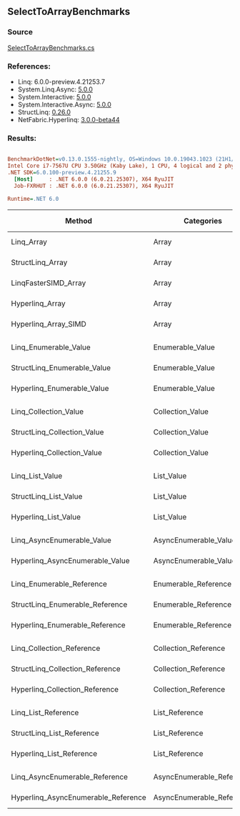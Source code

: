 ﻿## SelectToArrayBenchmarks

### Source
[SelectToArrayBenchmarks.cs](../NetFabric.Hyperlinq.Benchmarks/Benchmarks/SelectToArrayBenchmarks.cs)

### References:
- Linq: 6.0.0-preview.4.21253.7
- System.Linq.Async: [5.0.0](https://www.nuget.org/packages/System.Linq.Async/5.0.0)
- System.Interactive: [5.0.0](https://www.nuget.org/packages/System.Interactive/5.0.0)
- System.Interactive.Async: [5.0.0](https://www.nuget.org/packages/System.Interactive.Async/5.0.0)
- StructLinq: [0.26.0](https://www.nuget.org/packages/StructLinq/0.26.0)
- NetFabric.Hyperlinq: [3.0.0-beta44](https://www.nuget.org/packages/NetFabric.Hyperlinq/3.0.0-beta44)

### Results:
``` ini

BenchmarkDotNet=v0.13.0.1555-nightly, OS=Windows 10.0.19043.1023 (21H1/May2021Update)
Intel Core i7-7567U CPU 3.50GHz (Kaby Lake), 1 CPU, 4 logical and 2 physical cores
.NET SDK=6.0.100-preview.4.21255.9
  [Host]     : .NET 6.0.0 (6.0.21.25307), X64 RyuJIT
  Job-FXRHUT : .NET 6.0.0 (6.0.21.25307), X64 RyuJIT

Runtime=.NET 6.0  

```
|                              Method |                Categories | Count |        Mean |     Error |    StdDev |      Median | Ratio | RatioSD |  Gen 0 | Gen 1 | Gen 2 | Allocated |
|------------------------------------ |-------------------------- |------ |------------:|----------:|----------:|------------:|------:|--------:|-------:|------:|------:|----------:|
|                          Linq_Array |                     Array |   100 |   263.39 ns |  1.174 ns |  1.041 ns |   263.24 ns |  1.00 |    0.00 | 0.2255 |     - |     - |     472 B |
|                    StructLinq_Array |                     Array |   100 |   233.94 ns |  4.618 ns |  8.787 ns |   229.90 ns |  0.93 |    0.04 | 0.2027 |     - |     - |     424 B |
|                LinqFasterSIMD_Array |                     Array |   100 |    66.14 ns |  0.757 ns |  0.671 ns |    66.26 ns |  0.25 |    0.00 | 0.2027 |     - |     - |     424 B |
|                     Hyperlinq_Array |                     Array |   100 |   272.16 ns |  1.452 ns |  1.358 ns |   271.94 ns |  1.03 |    0.01 | 0.2027 |     - |     - |     424 B |
|                Hyperlinq_Array_SIMD |                     Array |   100 |    83.63 ns |  0.812 ns |  0.720 ns |    83.73 ns |  0.32 |    0.00 | 0.2027 |     - |     - |     424 B |
|                                     |                           |       |             |           |           |             |       |         |        |       |       |           |
|               Linq_Enumerable_Value |          Enumerable_Value |   100 | 1,043.22 ns |  4.723 ns |  4.187 ns | 1,043.66 ns |  1.00 |    0.00 | 0.5913 |     - |     - |   1,240 B |
|         StructLinq_Enumerable_Value |          Enumerable_Value |   100 | 1,067.19 ns |  7.687 ns |  6.814 ns | 1,066.65 ns |  1.02 |    0.01 | 0.2174 |     - |     - |     456 B |
|          Hyperlinq_Enumerable_Value |          Enumerable_Value |   100 |   592.14 ns |  2.533 ns |  2.369 ns |   592.28 ns |  0.57 |    0.00 | 0.2022 |     - |     - |     424 B |
|                                     |                           |       |             |           |           |             |       |         |        |       |       |           |
|               Linq_Collection_Value |          Collection_Value |   100 | 1,044.28 ns |  4.906 ns |  4.589 ns | 1,042.96 ns |  1.00 |    0.00 | 0.5913 |     - |     - |   1,240 B |
|         StructLinq_Collection_Value |          Collection_Value |   100 | 1,070.18 ns |  7.330 ns |  6.121 ns | 1,069.23 ns |  1.02 |    0.01 | 0.2174 |     - |     - |     456 B |
|          Hyperlinq_Collection_Value |          Collection_Value |   100 |   300.70 ns |  1.466 ns |  1.300 ns |   300.77 ns |  0.29 |    0.00 | 0.2027 |     - |     - |     424 B |
|                                     |                           |       |             |           |           |             |       |         |        |       |       |           |
|                     Linq_List_Value |                List_Value |   100 |   474.07 ns |  9.454 ns | 17.988 ns |   461.17 ns |  1.00 |    0.00 | 0.2294 |     - |     - |     480 B |
|               StructLinq_List_Value |                List_Value |   100 |   496.84 ns |  8.562 ns |  8.009 ns |   499.34 ns |  1.06 |    0.04 | 0.2027 |     - |     - |     424 B |
|                Hyperlinq_List_Value |                List_Value |   100 |   926.74 ns | 18.420 ns | 24.590 ns |   933.41 ns |  1.94 |    0.07 | 0.2174 |     - |     - |     456 B |
|                                     |                           |       |             |           |           |             |       |         |        |       |       |           |
|          Linq_AsyncEnumerable_Value |     AsyncEnumerable_Value |   100 | 7,448.67 ns | 26.093 ns | 23.131 ns | 7,454.25 ns |  1.00 |    0.00 | 0.7935 |     - |     - |   1,672 B |
|     Hyperlinq_AsyncEnumerable_Value |     AsyncEnumerable_Value |   100 | 2,347.19 ns |  6.148 ns |  5.450 ns | 2,347.48 ns |  0.32 |    0.00 | 0.5646 |     - |     - |   1,184 B |
|                                     |                           |       |             |           |           |             |       |         |        |       |       |           |
|           Linq_Enumerable_Reference |      Enumerable_Reference |   100 | 1,039.00 ns |  5.957 ns |  5.573 ns | 1,038.81 ns |  1.00 |    0.00 | 0.5913 |     - |     - |   1,240 B |
|     StructLinq_Enumerable_Reference |      Enumerable_Reference |   100 | 1,068.03 ns |  5.654 ns |  5.012 ns | 1,066.01 ns |  1.03 |    0.01 | 0.2174 |     - |     - |     456 B |
|      Hyperlinq_Enumerable_Reference |      Enumerable_Reference |   100 | 1,066.39 ns |  4.384 ns |  3.886 ns | 1,066.37 ns |  1.03 |    0.01 | 0.2174 |     - |     - |     456 B |
|                                     |                           |       |             |           |           |             |       |         |        |       |       |           |
|           Linq_Collection_Reference |      Collection_Reference |   100 | 1,038.34 ns |  6.737 ns |  5.972 ns | 1,037.87 ns |  1.00 |    0.00 | 0.5913 |     - |     - |   1,240 B |
|     StructLinq_Collection_Reference |      Collection_Reference |   100 | 1,061.14 ns |  7.619 ns |  6.754 ns | 1,058.89 ns |  1.02 |    0.01 | 0.2174 |     - |     - |     456 B |
|      Hyperlinq_Collection_Reference |      Collection_Reference |   100 |   852.00 ns | 16.759 ns | 13.994 ns |   855.63 ns |  0.82 |    0.01 | 0.2174 |     - |     - |     456 B |
|                                     |                           |       |             |           |           |             |       |         |        |       |       |           |
|                 Linq_List_Reference |            List_Reference |   100 |   441.69 ns |  8.744 ns | 15.542 ns |   432.00 ns |  1.00 |    0.00 | 0.2294 |     - |     - |     480 B |
|           StructLinq_List_Reference |            List_Reference |   100 | 1,071.63 ns |  5.571 ns |  5.211 ns | 1,069.65 ns |  2.33 |    0.06 | 0.2174 |     - |     - |     456 B |
|            Hyperlinq_List_Reference |            List_Reference |   100 |   831.73 ns |  2.493 ns |  1.946 ns |   831.83 ns |  1.80 |    0.02 | 0.2174 |     - |     - |     456 B |
|                                     |                           |       |             |           |           |             |       |         |        |       |       |           |
|      Linq_AsyncEnumerable_Reference | AsyncEnumerable_Reference |   100 | 7,684.56 ns | 48.657 ns | 45.514 ns | 7,685.18 ns |  1.00 |    0.00 | 0.7935 |     - |     - |   1,672 B |
| Hyperlinq_AsyncEnumerable_Reference | AsyncEnumerable_Reference |   100 | 3,149.51 ns |  8.486 ns |  7.523 ns | 3,149.03 ns |  0.41 |    0.00 | 0.5798 |     - |     - |   1,216 B |
